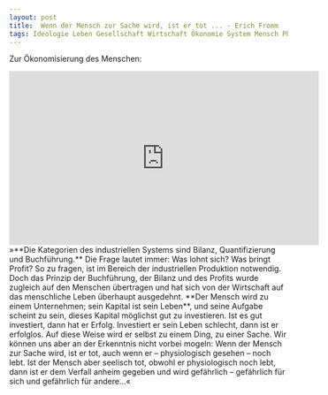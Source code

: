 ```yaml
---  
layout: post  
title:  Wenn der Mensch zur Sache wird, ist er tot ... - Erich Fromm  
tags: Ideologie Leben Gesellschaft Wirtschaft Ökonomie System Mensch Philosophie Video Fundstücke  
---
```


Zur Ökonomisierung des Menschen:  
<iframe width="560" height="315" src="https://www.youtube.com/embed/wkeS0SdIm8k" frameborder="0" allowfullscreen></iframe>  
<!--more-->
»**Die Kategorien des industriellen Systems sind Bilanz, Quantifizierung und Buchführung.** Die Frage lautet immer: Was lohnt sich? Was bringt Profit? So zu fragen, ist im Bereich der industriellen Produktion notwendig. Doch das Prinzip der Buchführung, der Bilanz und des Profits wurde zugleich auf den Menschen übertragen und hat sich von der Wirtschaft auf das menschliche Leben überhaupt ausgedehnt. **Der Mensch wird zu einem Unternehmen; sein Kapital ist sein Leben**, und seine Aufgabe scheint zu sein, dieses Kapital möglichst gut zu investieren. Ist es gut investiert, dann hat er Erfolg. Investiert er sein Leben schlecht, dann ist er erfolglos. Auf diese Weise wird er selbst zu einem Ding, zu einer Sache. Wir können uns aber an der Erkenntnis nicht vorbei mogeln: Wenn der Mensch zur Sache wird, ist er tot, auch wenn er – physiologisch gesehen – noch lebt. Ist der Mensch aber seelisch tot, obwohl er physiologisch noch lebt, dann ist er dem Verfall anheim gegeben und wird gefährlich – gefährlich für sich und gefährlich für andere...«

